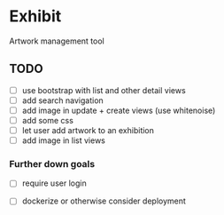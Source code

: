 # Exhibit

Artwork management tool

## TODO

- [ ] use bootstrap with list and other detail views
- [ ] add search navigation
- [ ] add image in update + create views (use whitenoise)
- [ ] add some css
- [ ] let user add artwork to an exhibition
- [ ] add image in list views

### Further down goals

- [ ] require user login
- [ ] dockerize or otherwise consider deployment

